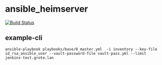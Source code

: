 # ansible_heimserver

[![Build Status](http://docker9.grote.lan/api/badges/mg/ansible/status.svg)](http://docker9.grote.lan/mg/ansible)

## example-cli
`ansible-playbook playbooks/base/0_master.yml  -i inventory --key-file id_rsa_ansible_user --vault-password-file vault-pass.yml --limit jenkins-test.grote.lan`

